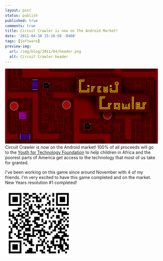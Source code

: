 ```yaml
---
layout: post
status: publish
published: true
comments: true
title: Circuit Crawler is now on the Android Market!
date: '2011-04-10 15:10:58 -0400'
tags: [Software]
preview-img:
  url: /img/blog/2011/04/header.png
  alt: Circuit Crawler header
---
```


![Circuit Crawler art][1]
Circuit Crawler is now on the Android market! 100% of all proceeds will go to
the [Youth for Technology Foundation][2] to help children in Africa and the
poorest parts of America get access to the technology that most of us take for
granted.

I've been working on this game since around November with 4 of my friends. I'm
very excited to have this game completed and on the market. New Years
resolution #1 completed!

![QR Code for Circuit Crawler][3]

[1]: /img/blog/2011/04/header.png
[2]: http://www.youthfortechnology.org/
[3]: /img/blog/2011/04/qr.png "QR Code for market link (click for web market link)"
